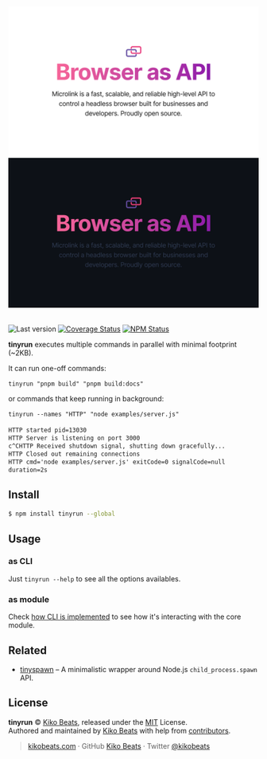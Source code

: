 <div align="center">
  <img src="https://github.com/microlinkhq/cdn/raw/master/dist/logo/banner.png#gh-light-mode-only" alt="microlink cdn">
  <img src="https://github.com/microlinkhq/cdn/raw/master/dist/logo/banner-dark.png#gh-dark-mode-only" alt="microlink cdn">
  <br>
  <br>
</div>

![Last version](https://img.shields.io/github/tag/kikobeats/tinyrun.svg?style=flat-square)
[![Coverage Status](https://img.shields.io/coveralls/kikobeats/tinyrun.svg?style=flat-square)](https://coveralls.io/github/kikobeats/tinyrun)
[![NPM Status](https://img.shields.io/npm/dm/tinyrun.svg?style=flat-square)](https://www.npmjs.org/package/tinyrun)

**tinyrun** executes multiple commands in parallel with minimal footprint (~2KB).

It can run one-off commands:

```
tinyrun "pnpm build" "pnpm build:docs"
```

or commands that keep running in background:

```
tinyrun --names "HTTP" "node examples/server.js"

HTTP started pid=13030
HTTP Server is listening on port 3000
c^CHTTP Received shutdown signal, shutting down gracefully...
HTTP Closed out remaining connections
HTTP cmd='node examples/server.js' exitCode=0 signalCode=null duration=2s
```

## Install

```bash
$ npm install tinyrun --global
```

## Usage

### as CLI

Just `tinyrun --help` to see all the options availables.

### as module

Check [how CLI is implemented](/bin/index.js) to see how it's interacting with the core module.

## Related

- [tinyspawn](https://github.com/Kikobeats/tinyspawn) – A minimalistic wrapper around Node.js `child_process.spawn` API.

## License

**tinyrun** © [Kiko Beats](https://kikobeats.com), released under the [MIT](https://github.com/kikobeats/tinyrun/blob/master/LICENSE.md) License.<br>
Authored and maintained by [Kiko Beats](https://kikobeats.com) with help from [contributors](https://github.com/kikobeats/tinyrun/contributors).

> [kikobeats.com](https://kikobeats.com) · GitHub [Kiko Beats](https://github.com/kikobeats) · Twitter [@kikobeats](https://twitter.com/kikobeats)
